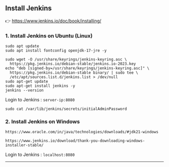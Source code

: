 ## Install Jenkins

👉 https://www.jenkins.io/doc/book/installing/


### 1. Install Jenkins on Ubuntu (Linux)


```
sudo apt update
sudo apt install fontconfig openjdk-17-jre -y
```


```
sudo wget -O /usr/share/keyrings/jenkins-keyring.asc \
  https://pkg.jenkins.io/debian-stable/jenkins.io-2023.key
echo "deb [signed-by=/usr/share/keyrings/jenkins-keyring.asc]" \
  https://pkg.jenkins.io/debian-stable binary/ | sudo tee \
  /etc/apt/sources.list.d/jenkins.list > /dev/null
sudo apt-get update
sudo apt-get install jenkins -y
jenkins --version

```

Login to Jenkins : `server-ip:8080`

  
```
sudo cat /var/lib/jenkins/secrets/initialAdminPassword
```
   


### 2. Install Jenkins on Windows


```
https://www.oracle.com/in/java/technologies/downloads/#jdk21-windows
```


```
https://www.jenkins.io/download/thank-you-downloading-windows-installer-stable/
```


Login to Jenkins :  `localhost:8080`


-------------------------------------
